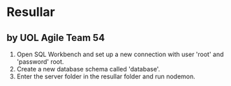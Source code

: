 # Resullar
## by UOL Agile Team 54
1. Open SQL Workbench and set up a new connection with user 'root' and 'password' root.
2. Create a new database schema called 'database'.
3. Enter the server folder in the resullar folder and run nodemon.
